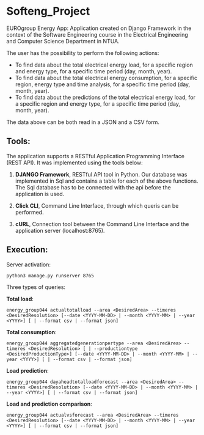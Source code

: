 # Softeng_Project

EUROgroup Energy App: Application created on Django Framework in the context of the Software Engineering course in the Electrical Engineering and Computer Science Department in NTUA.

The user has the possibility to perform the following actions:
- To find data about the total electrical energy load, for a specific region and energy type, for a specific time period (day, month, year).
- To find data about the total electrical energy consumption, for a specific region, energy type and time analysis, for a specific time period (day, month, year).
- To find data about the predictions of the total electrical energy load, for a specific region and energy type, for a specific time period (day, month, year).

The data above can be both read in a JSON and a CSV form.

## Tools:

The application supports a RESTful Application Programming Interface (REST API). It was implemented using the tools below:

1.  **DJANGO Framework**, RESTful API tool in Python. Our database was implemented in Sql and contains a table for each of the above functions. The Sql database has to be connected with the api before the application is used.

2.  **Click CLI**, Command Line Interface, through which queris can be performed.

3.  **cURL**, Connection tool between the Command Line Interface and the application server (localhost:8765).

## Execution:

Server activation:

```
python3 manage.py runserver 8765
```

Three types of queries:

**Total load**:
```
energy_group044 actualtotalload --area <DesiredArea> --timeres <DesiredResolution> [--date <YYYY-MM-DD> | --month <YYYY-MM> | --year <YYYY>] [ | --format csv | --format json]
```

**Total consumption**:
```
energy_group044 aggregatedgenerationpertype --area <DesiredArea> --timeres <DesiredResolution> [ | --productiontype <DesiredProductionType>] [--date <YYYY-MM-DD> | --month <YYYY-MM> | --year <YYYY>] [ | --format csv | --format json]
```

**Load prediction**:
```
energy_group044 dayaheadtotalloadforecast --area <DesiredArea> --timeres <DesiredResolution> [--date <YYYY-MM-DD> | --month <YYYY-MM> | --year <YYYY>] [ | --format csv | --format json]
```

**Load and prediction comparison**:
```
energy_group044 actualvsforecast --area <DesiredArea> --timeres <DesiredResolution> [--date <YYYY-MM-DD> | --month <YYYY-MM> | --year <YYYY>] [ | --format csv | --format json]
```
